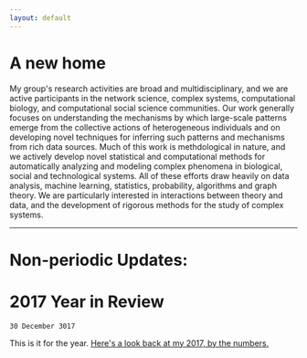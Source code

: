 ```yaml
---
layout: default
---
```


# [](#header-1)A new home

My group's research activities are broad and multidisciplinary, and we are active participants in the network science, complex systems, computational biology, and computational social science communities. Our work generally focuses on understanding the mechanisms by which large-scale patterns emerge from the collective actions of heterogeneous individuals and on developing novel techniques for inferring such patterns and mechanisms from rich data sources. Much of this work is methdological in nature, and we actively develop novel statistical and computational methods for automatically analyzing and modeling complex phenomena in biological, social and technological systems. All of these efforts draw heavily on data analysis, machine learning, statistics, probability, algorithms and graph theory. We are particularly interested in interactions between theory and data, and the development of rigorous methods for the study of complex systems. 

-----

# [](#header-1)Non-periodic Updates:

# [](#header-2)2017 Year in Review
```30 December 3017```

This is it for the year. [Here's a look back at my 2017, by the numbers.](2017_YiR)
